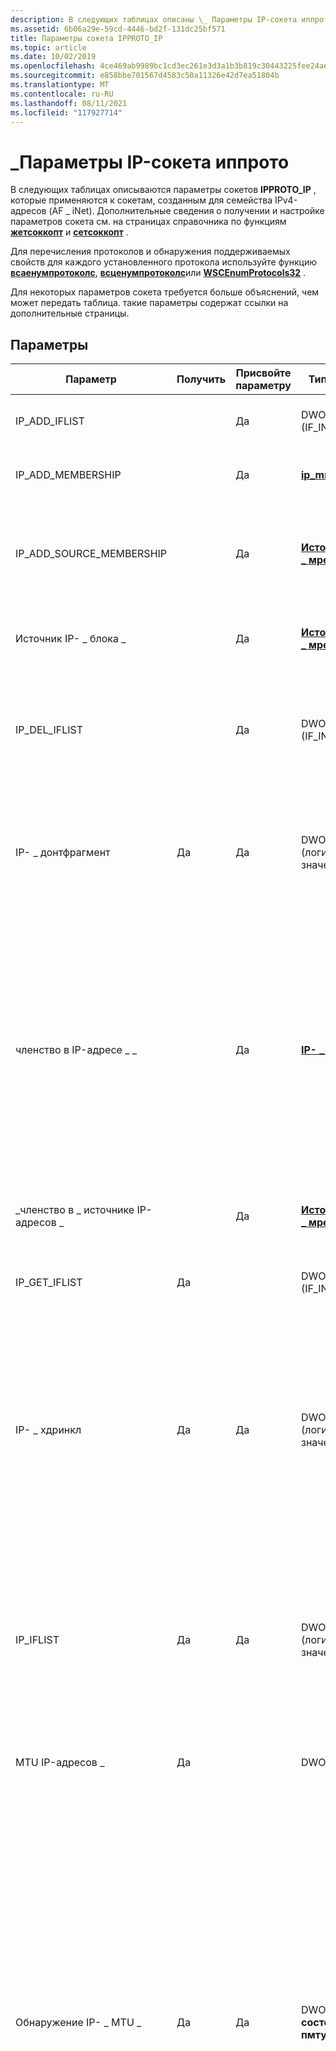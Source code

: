 ```yaml
---
description: В следующих таблицах описаны \_ Параметры IP-сокета иппрото, применяемые к сокетам, созданным для семейства IPv4-адресов (AF \_ iNet). Дополнительные сведения о получении и настройке параметров сокета см. на страницах справочника по функциям жетсоккопт и сетсоккопт.
ms.assetid: 6b06a29e-59cd-4446-bd2f-131dc25bf571
title: Параметры сокета IPPROTO_IP
ms.topic: article
ms.date: 10/02/2019
ms.openlocfilehash: 4ce469ab9989bc1cd3ec261e3d3a1b3b819c30443225fee24ae06c92efb6bace
ms.sourcegitcommit: e858bbe701567d4583c50a11326e42d7ea51804b
ms.translationtype: MT
ms.contentlocale: ru-RU
ms.lasthandoff: 08/11/2021
ms.locfileid: "117927714"
---
```

# <a name="ipproto_ip-socket-options"></a>\_Параметры IP-сокета иппрото

В следующих таблицах описываются параметры сокетов **IPPROTO_IP** , которые применяются к сокетам, созданным для семейства IPv4-адресов (AF \_ iNet). Дополнительные сведения о получении и настройке параметров сокета см. на страницах справочника по функциям [**жетсоккопт**](/windows/desktop/api/winsock/nf-winsock-getsockopt) и [**сетсоккопт**](/windows/desktop/api/winsock/nf-winsock-setsockopt) .

Для перечисления протоколов и обнаружения поддерживаемых свойств для каждого установленного протокола используйте функцию [**всаенумпротоколс**](/windows/desktop/api/Winsock2/nf-winsock2-wsaenumprotocolsa), [**всценумпротоколс**](/windows/desktop/api/Ws2spi/nf-ws2spi-wscenumprotocols)или [**WSCEnumProtocols32**](/windows/desktop/api/Ws2spi/nf-ws2spi-wscenumprotocols32) .

Для некоторых параметров сокета требуется больше объяснений, чем может передать таблица. такие параметры содержат ссылки на дополнительные страницы.

## <a name="options"></a>Параметры

| Параметр | Получить | Присвойте параметру | Тип оптвал | Описание |
|-|-|-|-|-|
| IP_ADD_IFLIST | | Да | DWORD (IF_INDEX) | Добавляет индекс интерфейса в ИФЛИСТ, связанный с параметром **IP_IFLIST** . |
| IP_ADD_MEMBERSHIP | | Да | [**ip_mreq**](/windows/desktop/api/Ws2ipdef/ns-ws2ipdef-ip_mreq) | Присоедините сокет к указанной группе многоадресной рассылки в указанном интерфейсе. |
| IP_ADD_SOURCE_MEMBERSHIP | | Да | [**Источник IP- \_ мрек \_**](/windows/desktop/api/Ws2ipdef/ns-ws2ipdef-ip_mreq_source) | Присоедините указанную группу многоадресной рассылки к заданному интерфейсу и примите данные, источником которых является указанный адрес источника. |
| Источник IP- \_ блока \_ | | Да | [**Источник IP- \_ мрек \_**](/windows/desktop/api/Ws2ipdef/ns-ws2ipdef-ip_mreq_source) | Удаляет данный источник в качестве отправителя для указанной группы многоадресной рассылки и интерфейса. |
| IP_DEL_IFLIST | | Да | DWORD (IF_INDEX) | Удаляет индекс интерфейса из ИФЛИСТ, связанного с параметром **IP_IFLIST** . Записи могут быть удалены только приложением, поэтому имейте в виду, что записи могут стать устаревшими после удаления интерфейса. |
| IP- \_ донтфрагмент | Да | Да | DWORD (логическое значение) | Указывает, что данные не следует фрагментировать независимо от локального MTU. Действует только для протоколов, ориентированных на сообщения. Поставщики Microsoft TCP/IP используют этот параметр для UDP и ICMP. |
| членство в IP-адресе \_ \_ | | Да | [**IP- \_ мрек**](/windows/desktop/api/Ws2ipdef/ns-ws2ipdef-ip_mreq) | Оставляет указанную группу многоадресной рассылки с указанного интерфейса. Поставщики услуг должны поддерживать этот параметр, если поддерживается многоадресная рассылка. Поддержка указывается в структуре [**всапротокол \_ info**](/windows/win32/api/winsock2/ns-winsock2-wsaprotocol_infoa) , возвращаемой вызовом функции [**ВСАЕНУМПРОТОКОЛС**](/windows/desktop/api/Winsock2/nf-winsock2-wsaenumprotocolsa) следующим образом: КСПИ \_ поддерживает \_ MULTIPOINT = 1, XP1 \_ MULTIPOINT \_ \_ плоскость управления = 0, XP1 \_ MultiPoint \_ \_ плоскость данных = 0. |
| \_членство в \_ источнике IP-адресов \_ | | Да | [**Источник IP- \_ мрек \_**](/windows/desktop/api/Ws2ipdef/ns-ws2ipdef-ip_mreq_source) | Удаляет членство в указанной группе многоадресной рассылки, интерфейсе и исходном адресе. |
| IP_GET_IFLIST | Да | | DWORD [] (IF_INDEX []) | Возвращает текущую ИФЛИСТ, связанную с параметром **IP_IFLIST** . Возвращает ошибку, если **IP_IFLIST** не включена. |
| IP- \_ хдринкл | Да | Да | DWORD (логическое значение) | Если задано **значение true**, то указывает, что приложение предоставляет заголовок IP. Применяется только к Сокк \_ необработанным сокетам. Поставщик услуг TCP/IP может задать поле ID, если значение, предоставленное приложением, равно нулю.  Параметр IP \_ хдринкл применяется только к \_ типу протокола Сокк RAW. Поставщик услуг TCP/IP, поддерживающий Сокк \_ RAW, также должен поддерживать IP- \_ хдринкл.  |
| IP_IFLIST | Да | Да | DWORD (логическое значение) | Возвращает или задает **IP_IFLISTное** состояние сокета. Если этот параметр имеет значение true, получение датаграммы ограничено интерфейсами, которые находятся в ИФЛИСТ. Датаграммы, полученные в других интерфейсах, игнорируются. ИФЛИСТ начинает быть пустым. Для изменения ИФЛИСТ используйте **IP_ADD_IFLIST** и **IP_DEL_IFLIST** . |
| MTU IP-адресов \_ | Да | | DWORD | Возвращает оценку системы по пути MTU. Сокет должен быть подключен. |
| Обнаружение IP- \_ MTU \_ | Да | Да | DWORD (**\_ состояние пмтуд**) | Возвращает или задает состояние обнаружения MTU пути для сокета. Значение по умолчанию — **IP- \_ пмтудиск \_ не \_ задано**. Для сокетов потока **\_ \_ не \_ задан IP-Пмтудиск** , и **IP- \_ пмтудиск \_** выполняет обнаружение PMTU. **IP-адрес \_ ПМТУДИСК \_ не** and **IP \_ ПМТУДИСК \_ зонд** отключит обнаружение MTU пути. Для сокетов датаграмм **IP- \_ пмтудиск \_** вынуждает все исходящие пакеты установить бит DF, и попытка отправить пакеты, превышающие MTU, приведет к ошибке. **IP-адрес \_ ПМТУДИСК \_ не** приведет к тому, что для всех исходящих пакетов не будет ЗАДАН бит DF, а пакеты будут фрагментироваться в соответствии с MTU интерфейса. **IP-адрес \_ Проверка \_ пмтудиск** принудительно заставит для всех исходящих пакетов установленный бит DF, а попытка отправки пакетов, превышающих MTU интерфейса, приведет к ошибке. |
| \_многоадресная рассылка IP-адресов \_ | Да | Да | DWORD | Возвращает или задает исходящий интерфейс для отправки многоадресного трафика IPv4. Этот параметр не изменяет интерфейс по умолчанию для получения многоадресного трафика IPv4.  Входное значение для установки этого параметра представляет собой 4-байтовый адрес IPv4 в порядке сетевого байта. Этот параметр DWORD также может быть индексом интерфейса в сетевом байтовом порядке. Любой IP-адрес в блоке 0. x. x. x (первый октет 0), за исключением IPv4-адреса 0.0.0.0, рассматривается как индекс интерфейса. Индекс интерфейса — это 24-разрядное число, а блок IPv4-адресов (0.0.0.0/8) не используется (этот диапазон зарезервирован). Индекс интерфейса можно использовать для указания интерфейса по умолчанию для многоадресного трафика для IPv4. Если *оптвал* равен нулю, для отправки многоадресного трафика указывается интерфейс по умолчанию для получения многоадресной рассылки.  При получении этого параметра *оптвал* возвращает текущий индекс интерфейса по умолчанию для отправки многоадресного IPv4-трафика в порядке байтов узла. |
| \_цикл многоадресной IP-рассылки \_ | Да | Да | DWORD (логическое значение) | Определяет, будут ли данные, отправляемые приложением на локальном компьютере (не обязательное одним сокетом) в сеансе многоадресной рассылки, приниматься сокетом, присоединенным к группе назначения многоадресной рассылки через интерфейс замыкания на себя. Значение **true** приводит к тому, что данные многоадресной рассылки, отправляемые приложением на локальном компьютере, доставляются в Прослушивающий сокет через интерфейс замыкания на себя. Значение **false** указывает, что данные многоадресной рассылки, отправляемые приложением на локальном компьютере, не доставляются в Прослушивающий сокет через интерфейс замыкания на себя. По умолчанию **\_ \_ петлевой IP-адрес** включен. |
| \_TTL многоадресной IP-рассылки \_ | Да | Да | DWORD | Задание/получение значения TTL, связанного с многоадресным IP-трафиком на сокете. |
| параметры IP-адреса \_ | Да | Да | типа \[\] | Указывает параметры IP для вставки в исходящие пакеты. При настройке новых параметров перезаписываются все ранее указанные параметры. При установке оптвал в ноль удаляются все ранее указанные параметры. Поддержка параметров IP-адресов \_ не требуется; чтобы проверить \_ , поддерживаются ли параметры IP-адресов, используйте [**жетсоккопт**](/windows/desktop/api/winsock/nf-winsock-getsockopt) для получения текущих параметров. В случае сбоя **жетсоккопт** параметры IP-адресов \_ не поддерживаются. |
| \_исходное поступление IP-адресов, \_ \_ Если | Да | Да | DWORD (логическое значение) | Указывает, должна ли функция [**LPFN_WSARECVMSG (всареквмсг)**](/windows/win32/api/mswsock/nc-mswsock-lpfn_wsarecvmsg) возвращать необязательные данные элемента управления, содержащие интерфейс прибытия, где пакет был получен для сокетов датаграмм. Этот параметр позволяет вернуть в структуру [**всамсг**](/windows/desktop/api/Ws2def/ns-ws2def-wsamsg) интерфейс IPv4, где был получен пакет.  Этот параметр допустим только для датаграмм и необработанных сокетов (тип сокета должен быть Сокк \_ дграм или Сокк \_ RAW). |
| [IP- \_ пктинфо](ip-pktinfo.md) | Да | Да | DWORD | Указывает, что сведения о пакете должны возвращаться функцией **всареквмсг** . |
| IP-адрес \_ получения \_ широковещательной рассылки | Да | Да | DWORD (логическое значение) | Разрешает или блокирует получение широковещательных пакетов. |
| IP- \_ реквиф | Да | Да | DWORD (логическое значение) | Указывает, должен ли стек IP-адресов заполнять буфер управления сведениями о том, какой интерфейс получил пакет с сокетом датаграммы. Если это значение равно true, функция [**LPFN_WSARECVMSG (всареквмсг)**](/windows/win32/api/mswsock/nc-mswsock-lpfn_wsarecvmsg) вернет необязательные данные элемента управления, содержащие интерфейс, в котором пакет был получен для сокетов датаграмм. Этот параметр позволяет вернуть в структуру [**всамсг**](/windows/desktop/api/Ws2def/ns-ws2def-wsamsg) интерфейс IPv4, где был получен пакет.  Этот параметр допустим только для датаграмм и необработанных сокетов (тип сокета должен быть Сокк \_ дграм или Сокк \_ RAW). |
| IP- \_ реквтос | Да | Да | DWORD (логическое значение) | Указывает, должен ли стек IP-адресов заполнять буфер управления сообщением, содержащим поле заголовка IPv4 типа службы (TOS) в полученной датаграмме. Если это значение равно true, функция [**LPFN_WSARECVMSG (всареквмсг)**](/windows/win32/api/mswsock/nc-mswsock-lpfn_wsarecvmsg) вернет необязательные данные элемента управления, содержащие значение поля заголовка IPv4 для полученной датаграммы.  Этот параметр позволяет возвратить поле заголовка IPv4 для полученной датаграммы в структуру [**всамсг**](/windows/desktop/api/Ws2def/ns-ws2def-wsamsg) . Тип возвращаемого сообщения будет IP- \_ TOS. Будут возвращены все биты DSCP и ECN поля TOS.  Этот параметр допустим только для сокетов датаграмм (тип сокета должен быть Сокк \_ дграм).  |
| IP- \_ реквттл | Да | Да | DWORD (логическое значение) | Указывает, что сведения о прыжке (TTL) должны возвращаться в функции [**LPFN_WSARECVMSG (всареквмсг)**](/windows/win32/api/mswsock/nc-mswsock-lpfn_wsarecvmsg) . Если *оптвал* имеет значение **1** при вызове [**сетсоккопт**](/windows/desktop/api/winsock/nf-winsock-setsockopt), этот параметр включен. Если задано значение **0**, параметр отключен.  Этот параметр допустим только для датаграмм и необработанных сокетов (тип сокета должен быть Сокк \_ дграм или Сокк \_ RAW). |
| IP- \_ TOS | Да | Да | DWORD (логическое значение) | Не используйте. Параметры типа службы (TOS) следует задавать только с помощью API качества службы. Дополнительные сведения см. [Приоритизированные службы](/previous-versions/windows/desktop/qos/differentiated-services) в разделе качество обслуживания пакета Platform SDK. |
| \_срок жизни IP | Да | Да | DWORD (логическое значение) | Изменяет значение по умолчанию, заданное поставщиком услуг TCP/IP, в поле TTL заголовка IP в исходящих датаграммах. \_Поддержка IP TTL не требуется; чтобы проверить \_ , поддерживается ли IP TTL, используйте [**жетсоккопт**](/windows/desktop/api/winsock/nf-winsock-getsockopt) для получения текущих параметров. Если **жетсоккопт** завершается СБОЕМ, IP \_ TTL не поддерживается. |
| \_источник разблокировки IP-адреса \_ | | Да | [**Источник IP- \_ мрек \_**](/windows/desktop/api/Ws2ipdef/ns-ws2ipdef-ip_mreq_source) | Добавляет данный источник в качестве отправителя в указанную группу многоадресной рассылки и интерфейс. |
| IP- \_ адрес рассылки, \_ Если | Да | Да | DWORD (если \_ индекс) | Возвращает или задает исходящий интерфейс для отправки IPv4-трафика. Этот параметр не изменяет интерфейс по умолчанию для приема трафика IPv4. Этот параметр важен для многосетевых компьютеров.  Входное значение для установки этого параметра представляет собой 4-байтовый адрес IPv4 в порядке сетевого байта. Этот параметр DWORD должен быть индексом интерфейса в сетевой последовательности байтов. Любой IP-адрес в блоке 0. x. x. x (первый октет 0), за исключением IPv4-адреса 0.0.0.0, рассматривается как индекс интерфейса. Индекс интерфейса — это 24-разрядное число, а блок IPv4-адресов (0.0.0.0/8) не используется (этот диапазон зарезервирован). Индекс интерфейса можно использовать для указания интерфейса по умолчанию для отправки трафика для IPv4. Для получения сведений об индексе интерфейса можно использовать функцию [**жетадаптерсаддрессес**](/windows/win32/api/iphlpapi/nf-iphlpapi-getadaptersaddresses) . Если *оптвал* равен нулю, интерфейс по умолчанию для отправки трафика устанавливается в значение не указано.  При получении этого параметра *оптвал* возвращает текущий индекс интерфейса по умолчанию для отправки IPv4-трафика в порядке байтов узла. |
| IP_USER_MTU | Да | Да | DWORD | Возвращает или задает верхнюю границу на уровне IP MTU (в байтах) для данного сокета. Если значение превышает оценку MTU для пути (которое можно получить на подключенном сокете путем запроса параметра **IP_MTU** Socket), то параметр не действует. Если значение меньше, то исходящие пакеты, превышающие это, будут фрагментированы или не будут отправлены в зависимости от значения **IP_DONTFRAGMENT**. Значение по умолчанию — **IP_UNSPECIFIED_USER_MTU** (максулонг). Для обеспечения безопасности типов следует использовать функции [**всажетипусермту**](/windows/win32/api/ws2tcpip/nf-ws2tcpip-wsagetipusermtu) и [**всасетипусермту**](/windows/win32/api/ws2tcpip/nf-ws2tcpip-wsasetipusermtu) вместо прямого использования параметра сокета. |
| \_ \_ контекст перенаправления WFP IP \_ | Да | Да | ВСАКМСГХДР с данными управления | вспомогательный тип данных сокета датаграмм ( \_ тип кмсг) для указания контекста перенаправления для UDP-сокета, используемого в пользовательском режиме Windows службы перенаправления платформы фильтрации (WFP). |
| \_ \_ записи перенаправления WFP IP-адресов \_ | Да | Да | ВСАКМСГХДР с данными управления | вспомогательный тип данных сокета датаграмм ( \_ тип кмсг) для указания записи перенаправления для UDP-сокета, используемого в пользовательском режиме Windows службы перенаправления платформы фильтрации (WFP). |

## <a name="windows-support-for-ip_proto-options"></a>Windows поддержка параметров IP-адреса \_

| Параметр | Windows 10, | Windows 8 | Windows Server 2012 | Windows 7 | Windows Server 2008 | Windows Vista |
|-|-|-|-|-|-|-|
| IP_ADD_IFLIST | начиная с Windows 10, версия 1803 | | | | | |
| \_Добавление \_ ЧЛЕНСТВА в IP | x | x | x | x | x | x |
| IP- \_ Добавление членства в \_ источнике \_ | x | x | x | x | x | x |
| Источник IP- \_ блока \_ | x | x | x | x | x | x |
| IP_DEL_IFLIST | начиная с Windows 10, версия 1803 | | | | | |
| IP- \_ донтфрагмент | x | x | x | x | x | x |
| членство в IP-адресе \_ \_ | x | x | x | x | x | x |
| \_членство в \_ источнике IP-адресов \_ | x | x | x | x | x | x |
| IP_GET_IFLIST | начиная с Windows 10, версия 1803 | | | | | |
| IP- \_ хдринкл | x | x | x | x | x | x |
| IP_IFLIST | начиная с Windows 10, версия 1803 | | | | | |
| \_многоадресная рассылка IP-адресов \_ | x | x | x | x | x | x |
| \_цикл многоадресной IP-рассылки \_ | x | x | x | x | x | x |
| \_TTL многоадресной IP-рассылки \_ | x | x | x | x | x | x |
| параметры IP-адреса \_ | x | x | x | x | x | x |
| \_исходное поступление IP-адресов, \_ \_ Если | x | x | x | x | | |
| IP- \_ пктинфо | x | x | x | x | x | x |
| IP-адрес \_ получения \_ широковещательной рассылки | x | x | x | x | x | x |
| IP- \_ реквиф | начиная с Windows 10, версия 1703 | x | x | x | x | x |
| IP- \_ реквттл | x | | | | | |
| IP- \_ TOS | x | x | x | | | |
| \_срок жизни IP | x | x | x | x | x | x |
| \_источник разблокировки IP-адреса \_ | x | x | x | x | x | x |
| IP- \_ адрес рассылки, \_ Если | x | x | x | x | x | x |
| \_ \_ контекст перенаправления WFP IP \_ | x | x | x | | | |
| \_ \_ записи перенаправления WFP IP-адресов \_ | x | x | x | | | |

<br/>

| Параметр | Windows Server 2003 | Windows XP |
|-|-|-|
| IP_ADD_IFLIST | | |
| \_Добавление \_ ЧЛЕНСТВА в IP | x | x |
| IP- \_ Добавление членства в \_ источнике \_ | x | x |
| Источник IP- \_ блока \_ | x | x |
| IP_DEL_IFLIST | | |
| IP- \_ донтфрагмент | x | x |
| членство в IP-адресе \_ \_ | x | x |
| \_членство в \_ источнике IP-адресов \_ | x | x |
| IP_GET_IFLIST | | |
| IP- \_ хдринкл | x | x |
| IP_IFLIST | | |
| \_многоадресная рассылка IP-адресов \_ | x | x |
| \_цикл многоадресной IP-рассылки \_ | x | x |
| \_TTL многоадресной IP-рассылки \_ | x | x |
| параметры IP-адреса \_ | x | x |
| \_исходное поступление IP-адресов, \_ \_ Если | | |
| IP- \_ пктинфо | x | x |
| IP-адрес \_ получения \_ широковещательной рассылки | x | x |
| IP- \_ реквиф | | |
| IP- \_ реквттл | | |
| IP- \_ TOS | | |
| \_срок жизни IP | x | x |
| \_источник разблокировки IP-адреса \_ | x | x |
| IP- \_ адрес рассылки, \_ Если | | |
| \_ \_ контекст перенаправления WFP IP \_ | | |
| \_ \_ записи перенаправления WFP IP-адресов \_ | | |

## <a name="remarks"></a>Remarks

в пакете Microsoft Windows Software Development Kit (SDK), выпущенном для Windows Vista и более поздних версий, организация файлов заголовков изменилась, а **иппрото уровень \_ IP-адреса** определен в файле заголовка *Ws2def. h* , который автоматически включается в заголовочный файл *Winsock2. h* . Некоторые параметры **\_ IP-** сокета иппрото определены в файле заголовка *Ws2ipdef. h* , который автоматически включается в заголовочный файл *Ws2tcpip. h* . Остальные параметры **\_ IP-** сокета иппрото определены в файле заголовка *Wsipv6ok. h* , который автоматически включается в заголовочный файл *Winsock2. h* . Файлы заголовков *Ws2def. h*, *Ws2ipdef. h* и *Wsipv6ok. h* никогда не следует использовать напрямую.

в пакете SDK для платформы, выпущенном для Windows Server 2003 и Windows XP, уровень **\_ IP-адреса иппрото** определяется в файле заголовка *Winsock2. h* . Некоторые параметры **\_ IP-** сокета иппрото определены в файле заголовка *Ws2tcpip. h* . Остальные параметры **\_ IP-** сокета иппрото определены в файле заголовка *Wsipv6ok. h* , который автоматически включается в заголовочный файл *Winsock2. h* . Файл заголовка *Wsipv6ok. h* никогда не должен использоваться напрямую.

## <a name="requirements"></a>Требования

| Требование | Значение |
|-|-|
| Заголовок | <dl> <dt>Ws2def. h (включает Winsock2. h); </dt> <dt>Ws2ipdef. h (включает Ws2tcpip. h); </dt> <dt>Wsipv6ok. h (включение Winsock2. h)</dt> </dl> |
